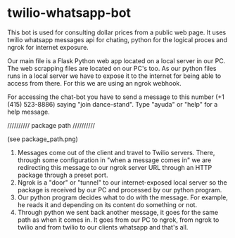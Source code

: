 # twilio-whatsapp-bot

This bot is used for consulting dollar prices from a public web page.
It uses twilio whatsapp messages api for chating, python for the logical proces and ngrok for internet exposure.

Our main file is a Flask Python web app located on a local server in our PC. The web scrapping files are located on our PC's too.
As our python files runs in a local server we have to expose it to the internet for being able to access from there. For this we are using an ngrok webhook.

For accessing the chat-bot you have to send a message to this number (+1 (415) 523-8886) saying "join dance-stand". Type "ayuda" or "help" for a help message.

////////// package path //////////

(see package_path.png)

1. Messages come out of the client and travel to Twilio servers. There, through some configuration in "when a message comes in" we are redirecting this message to our ngrok server URL through an HTTP package through a preset port.
2. Ngrok is a "door" or "tunnel" to our internet-exposed local server so the package is received by our PC and processed by our python program.
3. Our python program decides what to do with the message. For example, he reads it and depending on its content do something or not.
4. Through python we sent back another message, it goes for the same path as when it comes in. It goes from our PC to ngrok, from ngrok to twilio and from twilio to our clients whatsapp and that's all.

